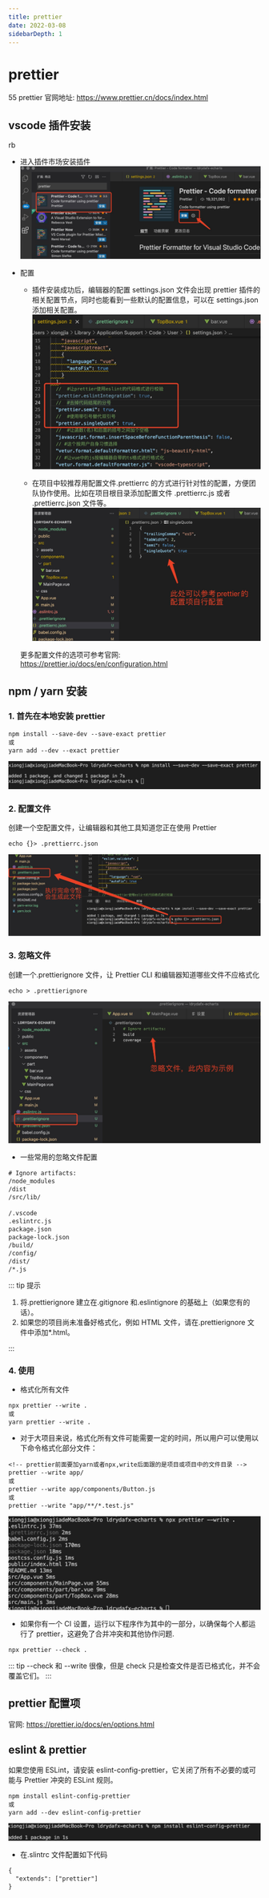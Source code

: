 ```yaml
---
title: prettier
date: 2022-03-08
sidebarDepth: 1
---
```


# prettier
55
prettier 官网地址: <https://www.prettier.cn/docs/index.html>

## vscode 插件安装
rb
- 进入插件市场安装插件
  ![eslint prettier vscode](../.vuepress/public/img/codeStandards/prettierImg/prettier_1.png)
- 配置

  - 插件安装成功后，编辑器的配置 settings.json 文件会出现 prettier 插件的相关配置节点，同时也能看到一些默认的配置信息，可以在 settings.json 添加相关配置。
    ![eslint prettier settings.json](../.vuepress/public/img/codeStandards/prettierImg/prettier_7.png)

  - 在项目中较推荐用配置文件.prettierrc 的方式进行针对性的配置，方便团队协作使用。比如在项目根目录添加配置文件 .prettierrc.js 或者 .prettierrc.json 文件等。
    ![eslint prettier set](../.vuepress/public/img/codeStandards/prettierImg/prettier_8.png)

  更多配置文件的选项可参考官网: <https://prettier.io/docs/en/configuration.html>

## npm / yarn 安装

### 1. 首先在本地安装 prettier

```
npm install --save-dev --save-exact prettier
或
yarn add --dev --exact prettier
```

![eslint prettier install](../.vuepress/public/img/codeStandards/prettierImg/prettier_2.png)

### 2. 配置文件

创建一个空配置文件，让编辑器和其他工具知道您正在使用 Prettier

```
echo {}> .prettierrc.json
```

![eslint new prettierrc.json](../.vuepress/public/img/codeStandards/prettierImg/prettier_3.png)

### 3. 忽略文件

创建一个.prettierignore 文件，让 Prettier CLI 和编辑器知道哪些文件不应格式化

```
echo > .prettierignore
```

![eslint new prettierignore](../.vuepress/public/img/codeStandards/prettierImg/prettier_4.png)

- 一些常用的忽略文件配置

```
# Ignore artifacts:
/node_modules
/dist
/src/lib/

/.vscode
.eslintrc.js
package.json
package-lock.json
/build/
/config/
/dist/
/*.js
```

::: tip 提示

1. 将.prettierignore 建立在.gitignore 和.eslintignore 的基础上（如果您有的话）。
2. 如果您的项目尚未准备好格式化，例如 HTML 文件，请在.prettierignore 文件中添加\*.html。

:::

### 4. 使用

- 格式化所有文件

```
npx prettier --write .
或
yarn prettier --write .
```

- 对于大项目来说，格式化所有文件可能需要一定的时间，所以用户可以使用以下命令格式化部分文件：

```
<!-- prettier前面要加yarn或者npx,write后面跟的是项目或项目中的文件目录 -->
prettier --write app/
或
prettier --write app/components/Button.js
或
prettier --write "app/**/*.test.js"
```

![eslint prettier work](../.vuepress/public/img/codeStandards/prettierImg/prettier_5.png)

- 如果你有一个 CI 设置，运行以下程序作为其中的一部分，以确保每个人都运行了 prettier，这避免了合并冲突和其他协作问题.

```
npx prettier --check .
```

::: tip
--check 和 --write 很像，但是 check 只是检查文件是否已格式化，并不会覆盖它们。
:::

## prettier 配置项

官网: <https://prettier.io/docs/en/options.html>

## eslint & prettier

如果您使用 ESLint，请安装 eslint-config-prettier，它关闭了所有不必要的或可能与 Prettier 冲突的 ESLint 规则。

```
npm install eslint-config-prettier
或
yarn add --dev eslint-config-prettier
```

![eslint install eslint-config-prettier](../.vuepress/public/img/codeStandards/prettierImg/prettier_6.png)

- 在.slintrc 文件配置如下代码

```
{
  "extends": ["prettier"]
}
```
